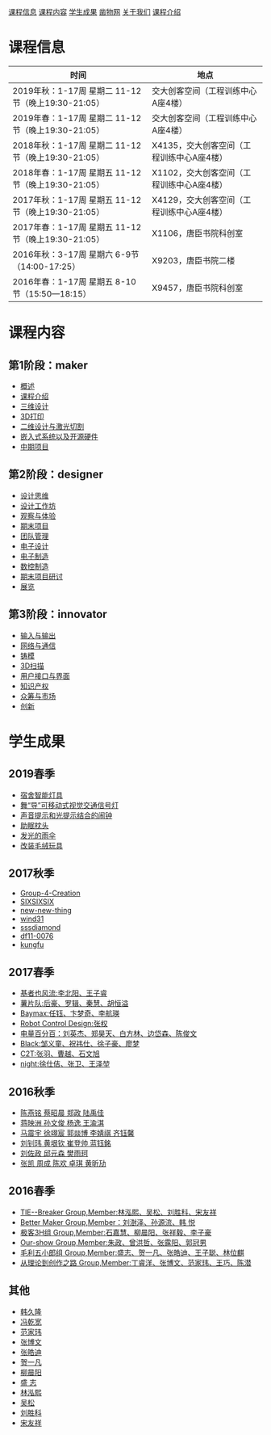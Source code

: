 [课程信息](#课程信息)
[课程内容](#课程内容)
[学生成果](#学生成果)
[凿物网](https://zaowu.fun)
[关于我们](#关于我们)
[课程介绍](#课程介绍)

# 课程信息
时间 | 地点
------------ | -------------
2019年秋：1-17周 星期二 11-12节（晚上19:30-21:05） | 交大创客空间（工程训练中心A座4楼）
2019年春：1-17周 星期二 11-12节（晚上19:30-21:05） | 交大创客空间（工程训练中心A座4楼）
2018年秋：1-17周 星期二 11-12节（晚上19:30-21:05） | X4135，交大创客空间（工程训练中心A座4楼）
2018年春：1-17周 星期五 11-12节（晚上19:30-21:05） | X1102，交大创客空间（工程训练中心A座4楼）
2017年秋：1-17周 星期五 11-12节（晚上19:30-21:05） | X4129，交大创客空间（工程训练中心A座4楼）
2017年春：1-17周 星期五 11-12节（晚上19:30-21:05） | X1106，唐臣书院科创室
2016年秋：3-17周 星期六 6-9节（14:00-17:25） | X9203，唐臣书院二楼
2016年春：1-17周 星期五 8-10节（15:50—18:15） | X9457，唐臣书院科创室

# 课程内容
## 第1阶段：maker
*   [概述](#课程介绍)
*   [课程介绍](course/s1_intro.md)
*   [三维设计](course/s2_cad.md)
*   [3D打印](course/s3_3dprinting.md)
*   [二维设计与激光切割](course/s4_cutting.md)
*   [嵌入式系统以及开源硬件](course/s5_embedded_programming.md)
*   [中期项目](course/assessment1.md)
## 第2阶段：designer
*   [设计思维](course/s6_design_thinking.md)
*   [设计工作坊](course/s7_design_workshop.md)
*   [观察与体验](course/s8_design_experience.md)
*   [期末项目](course/assessment2.md)
*   [团队管理](course/s9_teamwork.md)
*   [电子设计](course/s15_eda.md)
*   [电子制造](course/s16_elec_produce.md)
*   [数控制造](course/s11_cnc.md)
*   [期末项目研讨](course/s12_workshop.md)
*   [展览](course/s13_show.md)
## 第3阶段：innovator
*   [输入与输出](course/s14_io_device.md)
*   [网络与通信](course/s10_networking.md)
*   [铸模](course/s17_molding_casting.md)
*   [3D扫描](course/s18_3dscanning.md)
*   [用户接口与界面](course/s19_user_interface.md)
*   [知识产权](course/s20_ip.md)
*   [众筹与市场](course/s21_crowd_funding.md)
*   [创新](course/s22_innovation.md)

# 学生成果
## 2019春季
*   [宿舍智能灯具](https://doingpower.github.io/code/)
*   [舞“导”可移动式视觉交通信号灯](https://tavis0.github.io/life-lights/)
*   [声音提示和光提示结合的闹钟](https://honglipang.github.io/Light-Alarm/)
*   [助眠枕头](https://godzzxw.github.io/Group_Code2Things/)
*   [发光的雨伞](https://wuwey.github.io/umbrella/)
*   [改装毛绒玩具](https://chiangyintso.github.io/codeToThing/)

## 2017秋季

*   [Group-4-Creation](https://infi-sunburst.github.io/group-4-creation/)
*   [SIXSIXSIX](https://qwerdfb.github.io/sixsixsix/)
*   [new-new-thing](https://guoggggggg.github.io/new-new-thing/)
*   [wind31](https://wind31.github.io/code2things/)
*   [sssdiamond](https://sssdiamond.github.io/ddhjhjhk/)
*   [df11-0076](https://df11-0076.github.io/codes2things201705/)
*   [kungfu](https://codeplay2.github.io/kungfu/)

## 2017春季
*   [基者也风流:李北阳、王子睿](https://libeiyang.github.io/qiqi/)
*   [薯片队:后豪、罗辑、秦慧、胡恒溢](https://houhao502.github.io/give/)
*   [Baymax:任钰、卞梦奇、李航瑛](https://fuxiyu399.github.io/Baymax/)
*   [Robot Control Design:张权](https://doh12345.github.io/robot-control/)
*   [电量百分百：刘英杰、郑昊天、白方林、边岱森、陈俊文](https://andybernie.github.io/2017/05/05/codes2things/)
*   [Black:邹义童、祝祎仕、徐子豪、廖梦](http://xuwudi.github.io/2things)
*   [C2T:张羽、曹越、石文旭](https://beginnerever.github.io/C2T/)
*   [night:徐仕佶、张卫、王泽堃](https://terrelllucifer.github.io/light/)

## 2016秋季
*   [陈燕铭  蔡昭晨  郑政    陆禹佳](https://evitachan.github.io/fan/)
*   [蒋映洲  孙文俊  杨逸    王渝淇](https://yulongxuesan.github.io/The-Geeks-4)
*   [马震宇  徐翊宸  郭燚博  李婧祺   齐钰馨](https://xyc666.github.io/Codestothings/)
*   [刘钊玮   黄垠钦  崔登帅  蓝钰銘](https://aoba98.github.io/KeyboardDIY)
*   [刘佐政  邱元森  樊雨珂  ](https://ffffk.github.io/from-codes-to-things)
*   [张凯  周成    陈欢    卓琪     黄昕劢](https://chipsandpie.github.io/Rainbow6/)
## 2016春季
*   [TIE--Breaker Group,Member:林泓熙、吴松、刘胜科、宋友祥](https://stevenhouse.github.io/TIE--Breaker/)
*   [Better Maker Group,Member：刘澍泽、孙源流、韩 悦](http://1654366371.github.io/Better-Maker/)
*   [极客3H组 Group,Member:石嘉慧、柳晨阳、张祥毅、李子豪](http://l-c-yang.github.io/L-C-Yang-/)
*   [Our-show Group,Member:朱政、曾洪哲、张露阳、郭冠男](https://ggndegh.github.io/OUR-SHOW/)
*   [毛利五小郎组 Group,Member:盛志、贺一凡、张皓迪、王子聪、林位麒](https://iseekright.github.io/maoli5/)
*   [从理论到创作之路 Group,Member:丁睿洋、张博文、范家玮、王巧、陈潜](http://fanfanhd.github.io/fgg-vvf/)

## 其他
*   [韩久隆](http://swite007.github.io/Swite.github.io/)
*   [冯乾宽](http://huberdew.github.io/First-show/)
*   [范家玮](http://fanfanhd.github.io/fgg-vvf/)
*   [张博文](http://z1647481316.github.io/Enjoy-Myself/)
*   [张皓迪](http://mrzhd.github.io/ZHD/)
*   [贺一凡](http://iseekright.github.io/first-world/)
*   [柳晨阳](http://l-c-yang.github.io/L-C-Yang-/)
*   [盛  志](http://maolixue.github.io/lixue/)
*   [林泓熙](http://andersen1997.github.io/Andersen-s-First-Show/)
*   [吴松](http://litfred.github.io/our-own-product-beyond-everything/)
*   [刘胜科](http://limmerse.github.io/Lakens-idioC2Tsite/)
*   [宋友祥](http://stevenhouse.github.io/Craftsmen-s-Workplace/)
